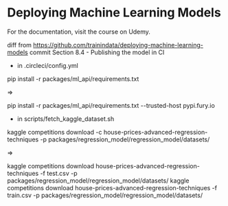 # Deploying Machine Learning Models
For the documentation, visit the course on Udemy.

diff from https://github.com/trainindata/deploying-machine-learning-models commit Section 8.4 - Publishing the model in CI

- in .circleci/config.yml

pip install -r packages/ml_api/requirements.txt

=>

pip install -r packages/ml_api/requirements.txt --trusted-host pypi.fury.io

- in scripts/fetch_kaggle_dataset.sh

kaggle competitions download -c house-prices-advanced-regression-techniques -p packages/regression_model/regression_model/datasets/

=>

kaggle competitions download house-prices-advanced-regression-techniques -f test.csv -p packages/regression_model/regression_model/datasets/
kaggle competitions download house-prices-advanced-regression-techniques -f train.csv -p packages/regression_model/regression_model/datasets/
